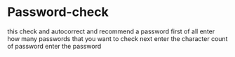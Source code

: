 # Password-check
this check and autocorrect and recommend  a password
first of all enter how many passwords that you want to check
next enter the character count of password
enter the password
